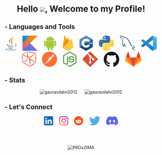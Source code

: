 <html>
<body>

<h1 align = "center">Hello <img src="https://c.tenor.com/AUHgwWxTw14AAAAi/dm4uz3-foekoe.gif" width="28">, Welcome to my Profile!</h1>


## - Languages and Tools
<p align = "center">
<img src = "src/java.svg" height = "50">&nbsp&nbsp&nbsp&nbsp
<img src = "src/kotlin.svg" height = "50">&nbsp&nbsp&nbsp&nbsp
<img src = "src/android.svg" height = "50">&nbsp&nbsp&nbsp&nbsp
<img src = "src/firebase.svg" height = "50">&nbsp&nbsp&nbsp&nbsp
<img src = "src/cpp.svg" height = "50">&nbsp&nbsp&nbsp&nbsp
<img src = "src/python.svg" height = "50">&nbsp&nbsp&nbsp&nbsp
<img src = "src/mysql.svg" height = "50">&nbsp&nbsp&nbsp&nbsp
<img src = "src/vscode.svg" height = "50">&nbsp&nbsp&nbsp&nbsp
<img src = "src/netbeans.svg" height = "50">&nbsp&nbsp&nbsp&nbsp
<img src = "src/postman.svg" height = "50">&nbsp&nbsp&nbsp&nbsp
<img src = "src/nodejs.svg" height = "50">&nbsp&nbsp&nbsp&nbsp
<img src = "src/git.svg" height = "50">&nbsp&nbsp&nbsp&nbsp
<img src = "src/github.svg" height = "50">&nbsp&nbsp&nbsp&nbsp
<img src = "src/gitlab.svg" height = "50">&nbsp&nbsp&nbsp&nbsp
<!-- <img src = "https://img.shields.io/badge/Android-3BD482?style=for-the-badge&logo=android&logoColor=white">
<img src = "https://img.shields.io/badge/VS_Code-44A7EC?style=for-the-badge&logo=visual-studio-code&logoColor=white"> -->
</p>


## - Stats
<p align = "center">
<img src="https://github-readme-stats.vercel.app/api?username=gauravdalvi2012&include_all_commits=true&count_private=true&show_icons=true&theme=vision-friendly-dark&hide_border=false&custom_title=gauravdalvi2012%27s%20Github%20Stats&hide_border=true" width="48%" alt="gauravdalvi2012"/>
&nbsp&nbsp&nbsp&nbsp
<img src = "https://github-readme-streak-stats.herokuapp.com?user=gauravdalvi2012&theme=highcontrast&hide_border=true" width="48%" alt="gauravdalvi2012"/>
</p>


## - Let's Connect
<p align = "center">
<a href = "https://www.linkedin.com/in/gauravdalvi2012/"><img src = "src/linkedin.svg" height = "30"></a>&nbsp&nbsp&nbsp&nbsp
<a href = "https://www.instagram.com/gauravdalvi2012/"><img src = "src/instagram.svg" height = "30"></a>&nbsp&nbsp&nbsp&nbsp
<a href = "https://www.reddit.com/user/Gaurav_Dalvi"><img src = "src/reddit.svg" height = "30"></a>&nbsp&nbsp&nbsp&nbsp
<a href = "https://twitter.com/gauravdalvi2012"><img src = "src/twitter.svg" height = "30"></a>&nbsp&nbsp&nbsp&nbsp
<a href = "#"><img src = "src/discord.svg" height = "30"></a>
</p>

<br><br>
<p align="center">
  <img src="https://komarev.com/ghpvc/?username=gauravdalvi2012&label=Profile+Views&color=141321" alt="PROxZIMA" /> 
</p>

</body>
</html>
